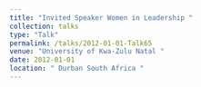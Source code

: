 ```yaml
---
title: "Invited Speaker Women in Leadership "
collection: talks
type: "Talk"
permalink: /talks/2012-01-01-Talk65
venue: "University of Kwa-Zulu Natal "
date: 2012-01-01
location: " Durban South Africa "
---
```

